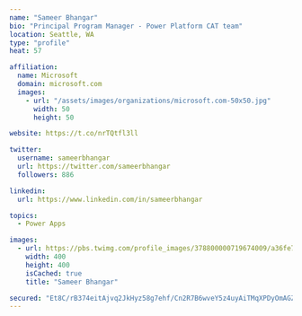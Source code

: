 ```yaml
---
name: "Sameer Bhangar"
bio: "Principal Program Manager - Power Platform CAT team"
location: Seattle, WA
type: "profile"
heat: 57

affiliation:
  name: Microsoft
  domain: microsoft.com
  images:
    - url: "/assets/images/organizations/microsoft.com-50x50.jpg"
      width: 50
      height: 50

website: https://t.co/nrTQtfl3ll

twitter:
  username: sameerbhangar
  url: https://twitter.com/sameerbhangar
  followers: 886

linkedin:
  url: https://www.linkedin.com/in/sameerbhangar

topics:
  - Power Apps

images:
  - url: https://pbs.twimg.com/profile_images/378800000719674009/a36fe7ddfab1778b76e5793772e43798_400x400.jpeg
    width: 400
    height: 400
    isCached: true
    title: "Sameer Bhangar"

secured: "Et8C/rB374eitAjvq2JkHyz58g7ehf/Cn2R7B6wveY5z4uyAiTMqXPDyOmAGZ49MmkeFJMOv8d7IXGTAnAnCCS8uPwRagh2fwajIv58BVK3ZSb2mESbKgkh+NZGnX3SN8vLQgdDs5+8jLeaWGI8+1IknpQGYo7/610ObvptIL3W4W6Zz/7f3P7StcIfQtIiXwn8UliXtuQbV5P+pnzwp1Kc/2sD9QcYZUx3T6o2hrLxkFYx7FGcCkWbrkFfkrNaUtAJbpTR3gdeBkFH0FSWI11B/pgoIigjx/fL0SZxEI/Uu3Jlqq/2VOLlleUDVU2R21LMj+XEXT3E1RA00+Lal/2ukYczYtAV+IwRp8UWjVZpisgzSX8E2Ka1e9HroUP7VfKygSsK68qjojvlYii9PJg==;5D+Kapws4M4A48gUsAmHtw=="
---
```


